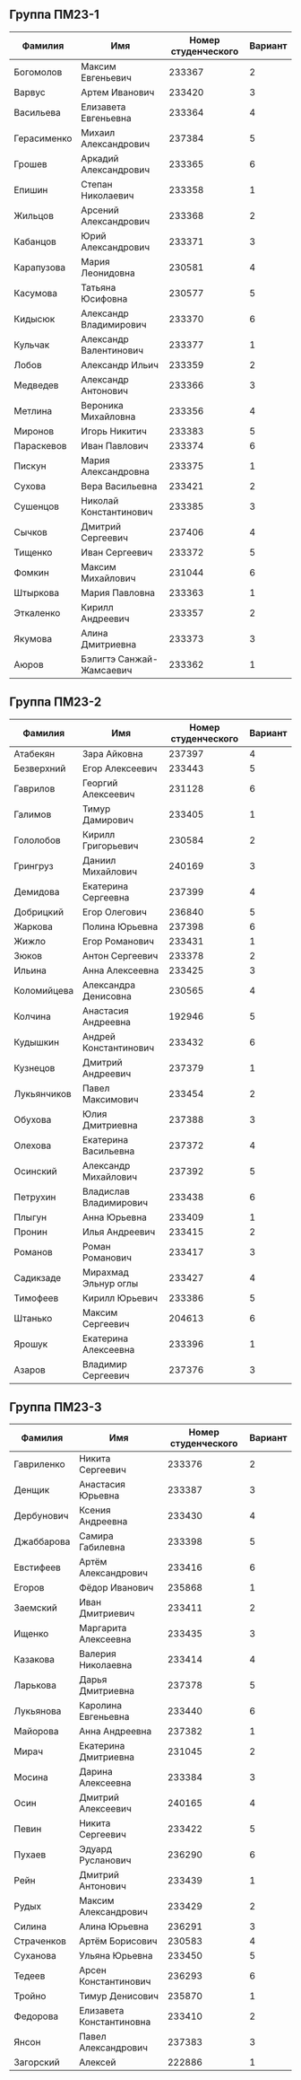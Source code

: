 ## Группа ПМ23-1
| Фамилия | Имя | Номер студенческого | Вариант |
|---------|------|-------------|------|
| Богомолов | Максим Евгеньевич | 233367 | 2 |
| Варвус | Артем Иванович | 233420 | 3 |
| Васильева | Елизавета Евгеньевна | 233364 | 4 |
| Герасименко | Михаил Александрович | 237384 | 5 |
| Грошев | Аркадий Александрович | 233365 | 6 |
| Епишин | Степан Николаевич | 233358 | 1 |
| Жильцов | Арсений Александрович | 233368 | 2 |
| Кабанцов | Юрий Александрович | 233371 | 3 |
| Карапузова | Мария Леонидовна | 230581 | 4 |
| Касумова | Татьяна Юсифовна | 230577 | 5 |
| Кидысюк | Александр Владимирович | 233370 | 6 |
| Кульчак | Александр Валентинович | 233377 | 1 |
| Лобов | Александр Ильич | 233359 | 2 |
| Медведев | Александр Антонович | 233366 | 3 |
| Метлина | Вероника Михайловна | 233356 | 4 |
| Миронов | Игорь Никитич | 233383 | 5 |
| Параскевов | Иван Павлович | 233374 | 6 |
| Пискун | Мария Александровна | 233375 | 1 |
| Сухова | Вера Васильевна | 233421 | 2 |
| Сушенцов | Николай Константинович | 233385 | 3 |
| Сычков | Дмитрий Сергеевич | 237406 | 4 |
| Тищенко | Иван Сергеевич | 233372 | 5 |
| Фомкин | Максим Михайлович | 231044 | 6 |
| Штыркова | Мария Павловна | 233363 | 1 |
| Эткаленко | Кирилл Андреевич | 233357 | 2 |
| Якумова | Алина Дмитриевна | 233373 | 3 |
| Аюров | Бэлигтэ Санжай-Жамсаевич | 233362 | 1 |

## Группа ПМ23-2
| Фамилия | Имя | Номер студенческого | Вариант |
|---------|------|-------------|------|
| Атабекян | Зара Айковна | 237397 | 4 |
| Безверхний | Егор Алексеевич | 233443 | 5 |
| Гаврилов | Георгий Алексеевич | 231128 | 6 |
| Галимов | Тимур Дамирович | 233405 | 1 |
| Гололобов | Кирилл Григорьевич | 230584 | 2 |
| Грингруз | Даниил Михайлович | 240169 | 3 |
| Демидова | Екатерина Сергеевна | 237399 | 4 |
| Добрицкий | Егор Олегович | 236840 | 5 |
| Жаркова | Полина Юрьевна | 237398 | 6 |
| Жижло | Егор Романович | 233431 | 1 |
| Зюков | Антон Сергеевич | 233378 | 2 |
| Ильина | Анна Алексеевна | 233425 | 3 |
| Коломийцева | Александра Денисовна | 230565 | 4 |
| Колчина | Анастасия Андреевна | 192946 | 5 |
| Кудышкин | Андрей Константинович | 233432 | 6 |
| Кузнецов | Дмитрий Андреевич | 237379 | 1 |
| Лукьянчиков | Павел Максимович | 233454 | 2 |
| Обухова | Юлия Дмитриевна | 237388 | 3 |
| Олехова | Екатерина Васильевна | 237372 | 4 |
| Осинский | Александр Михайлович | 237392 | 5 |
| Петрухин | Владислав Владимирович | 233438 | 6 |
| Плыгун | Анна Юрьевна | 233409 | 1 |
| Пронин | Илья Андреевич | 233415 | 2 |
| Романов | Роман Романович | 233417 | 3 |
| Садикзаде | Мирахмад Эльнур оглы | 233427 | 4 |
| Тимофеев | Кирилл Юрьевич | 233386 | 5 |
| Штанько | Максим Сергеевич | 204613 | 6 |
| Ярошук | Екатерина Алексеевна | 233396 | 1 |
| Азаров | Владимир Сергеевич | 237376 | 3 |

## Группа ПМ23-3
| Фамилия | Имя | Номер студенческого | Вариант |
|---------|------|-------------|------|
| Гавриленко | Никита Сергеевич | 233376 | 2 |
| Денщик | Анастасия Юрьевна | 233387 | 3 |
| Дербунович | Ксения Андреевна | 233430 | 4 |
| Джаббарова | Самира Габилевна | 233398 | 5 |
| Евстифеев | Артём Александрович | 233416 | 6 |
| Егоров | Фёдор Иванович | 235868 | 1 |
| Заемский | Иван Дмитриевич | 233411 | 2 |
| Ищенко | Маргарита Алексеевна | 233435 | 3 |
| Казакова | Валерия Николаевна | 233414 | 4 |
| Ларькова | Дарья Дмитриевна | 237378 | 5 |
| Лукьянова | Каролина Евгеньевна | 233440 | 6 |
| Майорова | Анна Андреевна | 237382 | 1 |
| Мирач | Екатерина Дмитриевна | 231045 | 2 |
| Мосина | Дарина Алексеевна | 233384 | 3 |
| Осин | Дмитрий Алексеевич | 240165 | 4 |
| Певин | Никита Сергеевич | 233422 | 5 |
| Пухаев | Эдуард Русланович | 236290 | 6 |
| Рейн | Дмитрий Антонович | 233439 | 1 |
| Рудых | Максим Александрович | 233429 | 2 |
| Силина | Алина Юрьевна | 236291 | 3 |
| Страченков | Артём Борисович | 230583 | 4 |
| Суханова | Ульяна Юрьевна | 233450 | 5 |
| Тедеев | Арсен Константинович | 236293 | 6 |
| Тройно | Тимур Денисович | 235870 | 1 |
| Федорова | Елизавета Константиновна | 233410 | 2 |
| Янсон | Павел Александрович | 237383 | 3 |
| Загорский | Алексей | 222886 | 1 |